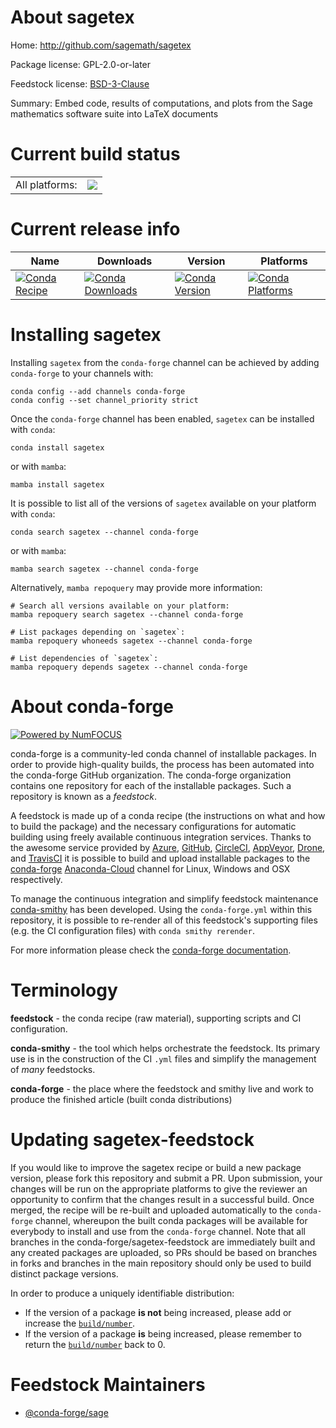 About sagetex
=============

Home: http://github.com/sagemath/sagetex

Package license: GPL-2.0-or-later

Feedstock license: [BSD-3-Clause](https://github.com/conda-forge/sagetex-feedstock/blob/main/LICENSE.txt)

Summary: Embed code, results of computations, and plots from the Sage mathematics software suite into LaTeX documents

Current build status
====================


<table><tr><td>All platforms:</td>
    <td>
      <a href="https://dev.azure.com/conda-forge/feedstock-builds/_build/latest?definitionId=7392&branchName=main">
        <img src="https://dev.azure.com/conda-forge/feedstock-builds/_apis/build/status/sagetex-feedstock?branchName=main">
      </a>
    </td>
  </tr>
</table>

Current release info
====================

| Name | Downloads | Version | Platforms |
| --- | --- | --- | --- |
| [![Conda Recipe](https://img.shields.io/badge/recipe-sagetex-green.svg)](https://anaconda.org/conda-forge/sagetex) | [![Conda Downloads](https://img.shields.io/conda/dn/conda-forge/sagetex.svg)](https://anaconda.org/conda-forge/sagetex) | [![Conda Version](https://img.shields.io/conda/vn/conda-forge/sagetex.svg)](https://anaconda.org/conda-forge/sagetex) | [![Conda Platforms](https://img.shields.io/conda/pn/conda-forge/sagetex.svg)](https://anaconda.org/conda-forge/sagetex) |

Installing sagetex
==================

Installing `sagetex` from the `conda-forge` channel can be achieved by adding `conda-forge` to your channels with:

```
conda config --add channels conda-forge
conda config --set channel_priority strict
```

Once the `conda-forge` channel has been enabled, `sagetex` can be installed with `conda`:

```
conda install sagetex
```

or with `mamba`:

```
mamba install sagetex
```

It is possible to list all of the versions of `sagetex` available on your platform with `conda`:

```
conda search sagetex --channel conda-forge
```

or with `mamba`:

```
mamba search sagetex --channel conda-forge
```

Alternatively, `mamba repoquery` may provide more information:

```
# Search all versions available on your platform:
mamba repoquery search sagetex --channel conda-forge

# List packages depending on `sagetex`:
mamba repoquery whoneeds sagetex --channel conda-forge

# List dependencies of `sagetex`:
mamba repoquery depends sagetex --channel conda-forge
```


About conda-forge
=================

[![Powered by
NumFOCUS](https://img.shields.io/badge/powered%20by-NumFOCUS-orange.svg?style=flat&colorA=E1523D&colorB=007D8A)](https://numfocus.org)

conda-forge is a community-led conda channel of installable packages.
In order to provide high-quality builds, the process has been automated into the
conda-forge GitHub organization. The conda-forge organization contains one repository
for each of the installable packages. Such a repository is known as a *feedstock*.

A feedstock is made up of a conda recipe (the instructions on what and how to build
the package) and the necessary configurations for automatic building using freely
available continuous integration services. Thanks to the awesome service provided by
[Azure](https://azure.microsoft.com/en-us/services/devops/), [GitHub](https://github.com/),
[CircleCI](https://circleci.com/), [AppVeyor](https://www.appveyor.com/),
[Drone](https://cloud.drone.io/welcome), and [TravisCI](https://travis-ci.com/)
it is possible to build and upload installable packages to the
[conda-forge](https://anaconda.org/conda-forge) [Anaconda-Cloud](https://anaconda.org/)
channel for Linux, Windows and OSX respectively.

To manage the continuous integration and simplify feedstock maintenance
[conda-smithy](https://github.com/conda-forge/conda-smithy) has been developed.
Using the ``conda-forge.yml`` within this repository, it is possible to re-render all of
this feedstock's supporting files (e.g. the CI configuration files) with ``conda smithy rerender``.

For more information please check the [conda-forge documentation](https://conda-forge.org/docs/).

Terminology
===========

**feedstock** - the conda recipe (raw material), supporting scripts and CI configuration.

**conda-smithy** - the tool which helps orchestrate the feedstock.
                   Its primary use is in the construction of the CI ``.yml`` files
                   and simplify the management of *many* feedstocks.

**conda-forge** - the place where the feedstock and smithy live and work to
                  produce the finished article (built conda distributions)


Updating sagetex-feedstock
==========================

If you would like to improve the sagetex recipe or build a new
package version, please fork this repository and submit a PR. Upon submission,
your changes will be run on the appropriate platforms to give the reviewer an
opportunity to confirm that the changes result in a successful build. Once
merged, the recipe will be re-built and uploaded automatically to the
`conda-forge` channel, whereupon the built conda packages will be available for
everybody to install and use from the `conda-forge` channel.
Note that all branches in the conda-forge/sagetex-feedstock are
immediately built and any created packages are uploaded, so PRs should be based
on branches in forks and branches in the main repository should only be used to
build distinct package versions.

In order to produce a uniquely identifiable distribution:
 * If the version of a package **is not** being increased, please add or increase
   the [``build/number``](https://docs.conda.io/projects/conda-build/en/latest/resources/define-metadata.html#build-number-and-string).
 * If the version of a package **is** being increased, please remember to return
   the [``build/number``](https://docs.conda.io/projects/conda-build/en/latest/resources/define-metadata.html#build-number-and-string)
   back to 0.

Feedstock Maintainers
=====================

* [@conda-forge/sage](https://github.com/conda-forge/sage/)

